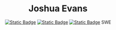 <div align="center">
  
  # Joshua Evans


  [![Static Badge](https://img.shields.io/badge/Linked-In-blue?style=plastic&labelColor=white&color=%230A66C2)](https://www.linkedin.com/in/joshgevans)  [![Static Badge](https://img.shields.io/badge/%20email--blue?style=plastic&logo=minutemailer&logoColor=white&labelColor=blue)](mailto:joshgevans222@gmail.com) [![Static Badge](https://img.shields.io/badge/github--white?style=plastic&logo=github&logoColor=black&labelColor=white)](https://github.com/joshua-Evans-1) 
  SWE

</div>

<!--
**joshua-Evans-1/joshua-Evans-1** is a ✨ _special_ ✨ repository because its `README.md` (this file) appears on your GitHub profile.

Here are some ideas to get you started:

- 🔭 I’m currently working on ...
- 🌱 I’m currently learning ...
- 👯 I’m looking to collaborate on ...
- 🤔 I’m looking for help with ...
- 💬 Ask me about ...
- 📫 How to reach me: ...
- 😄 Pronouns: ...
- ⚡ Fun fact: ...
-->
